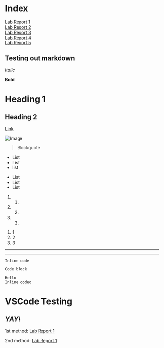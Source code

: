 # Index
[Lab Report 1](https://philliptwu.github.io/cse15l-lab-reports/Week-2-Lab-Report.html)
<br>
[Lab Report 2](https://philliptwu.github.io/cse15l-lab-reports/lab-report-2-week-4.html)
<br>
[Lab Report 3](https://philliptwu.github.io/cse15l-lab-reports/lab-report-3-week-6.html)
<br>
[Lab Report 4](https://philliptwu.github.io/cse15l-lab-reports/lab-report-4-week-8.html)
<br>
[Lab Report 5](https://philliptwu.github.io/cse15l-lab-reports/lab-report-5-week-10.html)














## Testing out markdown

*Italic*

**Bold**

# Heading 1

## Heading 2

[Link](https://github.com/philliptwu/cse15l-lab-reports/edit/main/index.md)

![Image](https://www.planetware.com/wpimages/2020/02/france-in-pictures-beautiful-places-to-photograph-eiffel-tower.jpg)
> Blockquote

* List
* List
* list

- List
- List
- List

1. 1.
2. 2.
3. 3.
1) 1
2) 2
3) 3
---
***
`Inline code`
```
Code block
```
    Hello
    Inline codeo

# VSCode Testing 
## ***YAY!***

1st method: [Lab Report 1](lab-report-1-week-2.html)

2nd method: [Lab Report 1](https://philliptwu.github.io/cse15l-lab-reports/lab-report-1-week-2.html)

